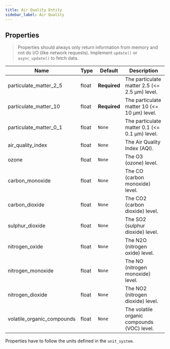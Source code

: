 ```yaml
---
title: Air Quality Entity
sidebar_label: Air Quality
---
```


## Properties

> Properties should always only return information from memory and not do I/O (like network requests). Implement `update()` or `async_update()` to fetch data.

| Name | Type | Default | Description
| ---- | ---- | ------- | -----------
| particulate_matter_2_5 | float | **Required** | The particulate matter 2.5 (<= 2.5 μm) level.
| particulate_matter_10 | float | **Required** | The particulate matter 10 (<= 10 μm) level.
| particulate_matter_0_1 | float | `None` | The particulate matter 0.1 (<= 0.1 μm) level.
| air_quality_index | float | `None` | The Air Quality Index (AQI).
| ozone | float | `None` | The O3 (ozone) level.
| carbon_monoxide | float | `None` | The CO (carbon monoxide) level.
| carbon_dioxide | float | `None` | The CO2 (carbon dioxide) level.
| sulphur_dioxide | float | `None` | The SO2 (sulphur dioxide) level.
| nitrogen_oxide | float | `None` | The N2O (nitrogen oxide) level.
| nitrogen_monoxide | float | `None` | The NO (nitrogen monoxide) level.
| nitrogen_dioxide | float | `None` | The NO2 (nitrogen dioxide) level.
| volatile_organic_compounds | float | `None` | The volatile organic compounds (VOC) level.

Properties have to follow the units defined in the `unit_system`.

